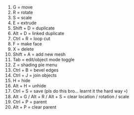 
1. G = move
2. R = rotate
3. S = scale
4. E = extrude
5. Shift + D = duplicate
6. Alt + D = linked duplicate
7. Ctrl + R = loop cut
8. F = make face
9. X = delete
10. Shift + A = add new mesh
11. Tab = edit/object mode toggle
12. Z = shading pie menu
13. Ctrl + B = bevel edges
14. Ctrl + J = join objects
15. H = hide
16. Alt + H = unhide
17. Ctrl + S = save (pls do this bro… learnt it the hard way 💀)
18. Alt + G / Alt + R / Alt + S = clear location / rotation / scale
19. Ctrl + P = parent
20. Alt + P = clear parent